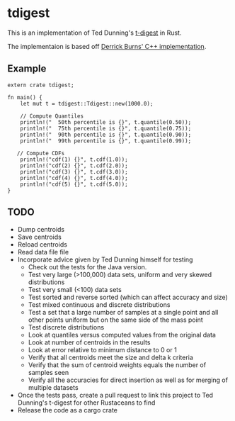 # tdigest

This is an implementation of Ted Dunning's [t-digest](https://github.com/tdunning/t-digest/) in Rust.

The implementaion is based off [Derrick Burns' C++ implementation](https://github.com/derrickburns/tdigest).

## Example

```
extern crate tdigest;

fn main() {
    let mut t = tdigest::Tdigest::new(1000.0);

    // Compute Quantiles
    println!("  50th percentile is {}", t.quantile(0.50));
    println!("  75th percentile is {}", t.quantile(0.75));
    println!("  90th percentile is {}", t.quantile(0.90));
    println!("  99th percentile is {}", t.quantile(0.99));

   // Compute CDFs
    println!("cdf(1) {}", t.cdf(1.0));
    println!("cdf(2) {}", t.cdf(2.0));
    println!("cdf(3) {}", t.cdf(3.0));
    println!("cdf(4) {}", t.cdf(4.0));
    println!("cdf(5) {}", t.cdf(5.0));
}
```

## TODO

- Dump centroids
- Save centroids
- Reload centroids
- Read data file file
- Incorporate advice given by Ted Dunning himself for testing
  - Check out the tests for the Java version. 
  - Test very large (>100,000) data sets, uniform and very skewed distributions
  - Test very small (<100) data sets
  - Test sorted and reverse sorted (which can affect accuracy and size)
  - Test mixed continuous and discrete distributions
  - Test a set that a large number of samples at a single point and all other points uniform but on the same side of the mass point
  - Test discrete distributions
  - Look at quantiles versus computed values from the original data 
  - Look at number of centroids in the results
  - Look at error relative to minimum distance to 0 or 1
  - Verify that all centroids meet the size and delta k criteria
  - Verify that the sum of centroid weights equals the number of samples seen
  - Verify all the accuracies for direct insertion as well as for merging of multiple datasets
- Once the tests pass, create a pull request to link this project to Ted Dunning's t-digest for other Rustaceans to find
- Release the code as a cargo crate
